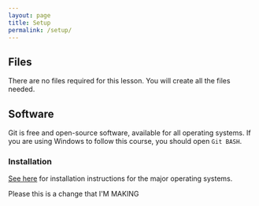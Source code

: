 ```yaml
---
layout: page
title: Setup
permalink: /setup/
---
```

## Files
There are no files required for this lesson. You will create all the files needed.

## Software
Git is free and open-source software, available for all operating systems.
If you are using Windows to follow this course, you should open `Git BASH`.

### Installation
[See here](https://git-scm.com/book/en/v2/Getting-Started-Installing-Git) for installation instructions for the major operating systems.


Please this is a change that I'M MAKING 
